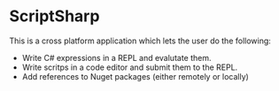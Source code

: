 # ScriptSharp
This is a cross platform application which lets the user do the following:
* Write C# expressions in a REPL and evalutate them.
* Write scritps in a code editor and submit them to the REPL.
* Add references to Nuget packages (either remotely or locally)
